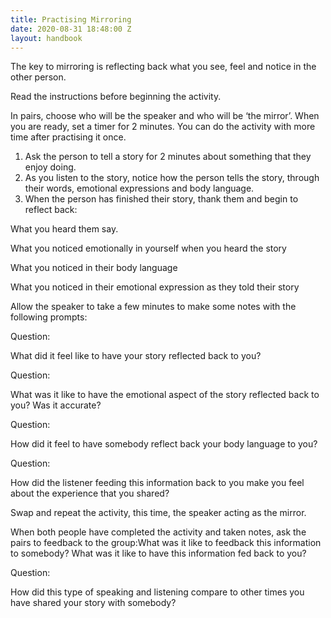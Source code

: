```yaml
---
title: Practising Mirroring
date: 2020-08-31 18:48:00 Z
layout: handbook
---
```


The key to mirroring is reflecting back what you see, feel and notice in the other person. 

Read the instructions before beginning the activity. 

In pairs, choose who will be the speaker and who will be ‘the mirror’. When you are ready, set a timer for 2 minutes. You can do the activity with more time after practising it once. 

1. Ask the person to tell a story for 2 minutes about something that they enjoy doing. 
2. As you listen to the story, notice how the person tells the story, through their words, emotional expressions and body language. 
3. When the person has finished their story, thank them and begin to reflect back: 

What you heard them say. 

What you noticed emotionally in yourself when you heard the story

What you noticed in their body language 

What you noticed in their emotional expression as they told their story 

Allow the speaker to take a few minutes to make some notes with the following prompts: 

Question:

What did it feel like to have your story reflected back to you?

Question:

What was it like to have the emotional aspect of the story reflected back to you? Was it accurate?  

Question:

How did it feel to have somebody reflect back your body language to you? 

Question:

How did the listener feeding this information back to you make you feel about the experience that you shared? 



Swap and repeat the activity, this time, the speaker acting as the mirror.

When both people have completed the activity and taken notes, ask the pairs to feedback to the group:What was it like to feedback this information to somebody? What was it like to have this information fed back to you? 



Question:

How did this type of speaking and listening compare to other times you have shared your story with somebody? 


